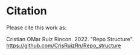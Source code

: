 # Citation

Please cite this work as:

Cristian OMar Ruiz Rincon. 2022. "Repo Structure". https://github.com/CrisRuizRn/Repo_structure
